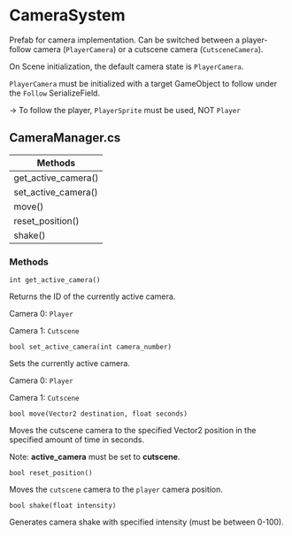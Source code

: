 # CameraSystem

Prefab for camera implementation. Can be switched between a player-follow camera (```PlayerCamera```) or a cutscene camera (```CutsceneCamera```). 

On Scene initialization, the default camera state is ```PlayerCamera```.

```PlayerCamera``` must be initialized with a target GameObject to follow under the ```Follow``` SerializeField. 

→ To follow the player, ```PlayerSprite``` must be used, NOT ```Player```


## CameraManager.cs

| Methods             |
| ------------------- |
| get_active_camera() |
| set_active_camera() |
| move()              |
| reset_position()    |
| shake()             |

### Methods

```
int get_active_camera()
```
Returns the ID of the currently active camera.

Camera 0: ```Player```

Camera 1: ```Cutscene```

```
bool set_active_camera(int camera_number)
```

Sets the currently active camera.

Camera 0: ```Player```

Camera 1: ```Cutscene```

```
bool move(Vector2 destination, float seconds)
```

Moves the cutscene camera to the specified Vector2 position in the specified amount of time in seconds.

Note: **active_camera** must be set to **cutscene**.

```
bool reset_position()
```

Moves the ```cutscene``` camera to the ```player``` camera position.



```
bool shake(float intensity)
```
Generates camera shake with specified intensity (must be between 0-100).


